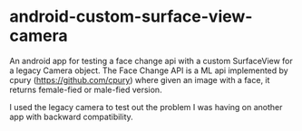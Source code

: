 # android-custom-surface-view-camera
An android app for testing a face change api with a custom SurfaceView for a legacy Camera object.
The Face Change API is a ML api implemented by cpury (https://github.com/cpury) where given an image with a face, it returns
female-fied or male-fied version.

I used the legacy camera to test out the problem I was having on another app with backward compatibility.

